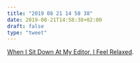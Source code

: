 ```yaml
---
title: "2019 08 21 14 58 38"
date: 2019-08-21T14:58:38+02:00
draft: false
type: "tweet"
---
```

[When I Sit Down At My Editor, I Feel Relaxed](http://px16.matt.is).

